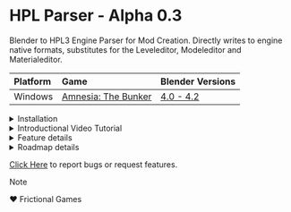 # HPL Parser - Alpha 0.3
Blender to HPL3 Engine Parser for Mod Creation.
Directly writes to engine native formats, substitutes for the Leveleditor, Modeleditor and Materialeditor.

| Platform  | Game | Blender Versions |
| :---         |     :---      |         :--- |
| Windows  | [Amnesia: The Bunker](https://store.steampowered.com/app/1944430/Amnesia_The_Bunker/) | [4.0 - 4.2](https://builder.blender.org/download/daily/)

<details>
   
<summary>Installation</summary>

![](https://github.com/rbx775/HplParser/assets/12616633/7e6284c0-1cea-486a-a7e9-8bb53ab69450)

</details>

<details>
   
<summary>Introductional Video Tutorial</summary>

### Click image to redirect to Youtube

[![Introductional Video Tutorial](https://github.com/rbx775/HplParser/assets/12616633/3156fd5b-e673-4f8a-bb3d-0c97bd192a99)](http://www.youtube.com/watch?v=lTv56lPFzf0)

If you want to try the *.blend from the video: https://drive.google.com/file/d/1cl6Nriof7PxaWnpCR9DlMEoNMqUDJz5P/view?usp=drive_link
</details>

<details>
   
<summary>Feature details</summary>

## Features
1. [ ] Interchangeability HPL Level Editor <=> Blender HPL_Parser
   - [ ] Hpm importer
1. [x] Mod Initialization
1. [ ] Collaborative workflow (user IDs)
1. Full level editor feature set
   - [x] StaticObjects
      - [x] detail meshes
   - [x] Entities
   - [x] Lights
   - [ ] Areas
   - [ ] Particles
   - [ ] Sounds
   - [ ] LightMasks
1. Full material editor feature set
   - [x] SolidDiffuse
   - [ ] ...
1. Full model editor feature set
   - [x] StaticObjects
   - [x] Entities
      - [ ] Animations
      - [ ] ProcAnimations

</details>

<details>
   
<summary>Roadmap details</summary>

## Roadmap
2. [x] v0.1: Basic level decoration. texture, material, model, visual assets export is mostly working.
2. [x] v0.2: Basic interactable entities. i.e.: Prop_Lamp, Prop_Grab... entity file exports are mostly working.
2. [x] v0.3: Mod Initialization.
2. [ ] v0.4: Basic asset imports. game content imports are mostly working.
2. [ ] v0.5: Interchangeability, HPL Parser can read *.hpm files.
2. [ ] v0.6: ...

</details>


[Click Here](https://github.com/rbx775/HplParser/issues) to report bugs or request features.

> [!NOTE]
❤️ Frictional Games
